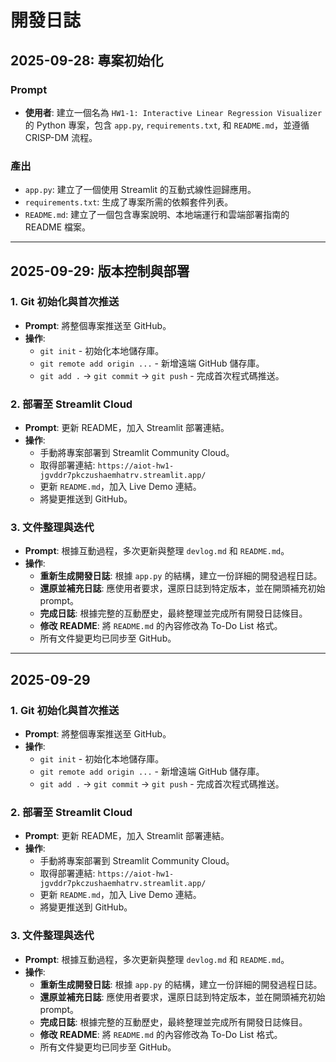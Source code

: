 # 開發日誌

## 2025-09-28: 專案初始化

### Prompt
*   **使用者**: 建立一個名為 `HW1-1: Interactive Linear Regression Visualizer` 的 Python 專案，包含 `app.py`, `requirements.txt`, 和 `README.md`，並遵循 CRISP-DM 流程。

### 產出
*   `app.py`: 建立了一個使用 Streamlit 的互動式線性迴歸應用。
*   `requirements.txt`: 生成了專案所需的依賴套件列表。
*   `README.md`: 建立了一個包含專案說明、本地端運行和雲端部署指南的 README 檔案。

---

## 2025-09-29: 版本控制與部署

### 1. Git 初始化與首次推送
*   **Prompt**: 將整個專案推送至 GitHub。
*   **操作**:
    *   `git init` - 初始化本地儲存庫。
    *   `git remote add origin ...` - 新增遠端 GitHub 儲存庫。
    *   `git add .` -> `git commit` -> `git push` - 完成首次程式碼推送。

### 2. 部署至 Streamlit Cloud
*   **Prompt**: 更新 README，加入 Streamlit 部署連結。
*   **操作**:
    *   手動將專案部署到 Streamlit Community Cloud。
    *   取得部署連結: `https://aiot-hw1-jgvddr7pkczushaemhatrv.streamlit.app/`
    *   更新 `README.md`，加入 Live Demo 連結。
    *   將變更推送到 GitHub。

### 3. 文件整理與迭代
*   **Prompt**: 根據互動過程，多次更新與整理 `devlog.md` 和 `README.md`。
*   **操作**:
    *   **重新生成開發日誌**: 根據 `app.py` 的結構，建立一份詳細的開發過程日誌。
    *   **還原並補充日誌**: 應使用者要求，還原日誌到特定版本，並在開頭補充初始 prompt。
    *   **完成日誌**: 根據完整的互動歷史，最終整理並完成所有開發日誌條目。
    *   **修改 README**: 將 `README.md` 的內容修改為 To-Do List 格式。
    *   所有文件變更均已同步至 GitHub。

---

## 2025-09-29

### 1. Git 初始化與首次推送
*   **Prompt**: 將整個專案推送至 GitHub。
*   **操作**:
    *   `git init` - 初始化本地儲存庫。
    *   `git remote add origin ...` - 新增遠端 GitHub 儲存庫。
    *   `git add .` -> `git commit` -> `git push` - 完成首次程式碼推送。

### 2. 部署至 Streamlit Cloud
*   **Prompt**: 更新 README，加入 Streamlit 部署連結。
*   **操作**:
    *   手動將專案部署到 Streamlit Community Cloud。
    *   取得部署連結: `https://aiot-hw1-jgvddr7pkczushaemhatrv.streamlit.app/`
    *   更新 `README.md`，加入 Live Demo 連結。
    *   將變更推送到 GitHub。

### 3. 文件整理與迭代
*   **Prompt**: 根據互動過程，多次更新與整理 `devlog.md` 和 `README.md`。
*   **操作**:
    *   **重新生成開發日誌**: 根據 `app.py` 的結構，建立一份詳細的開發過程日誌。
    *   **還原並補充日誌**: 應使用者要求，還原日誌到特定版本，並在開頭補充初始 prompt。
    *   **完成日誌**: 根據完整的互動歷史，最終整理並完成所有開發日誌條目。
    *   **修改 README**: 將 `README.md` 的內容修改為 To-Do List 格式。
    *   所有文件變更均已同步至 GitHub。